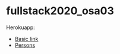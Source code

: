 # fullstack2020_osa03

Herokuapp:
* [Basic link](https://puhelinluettelo-fullstack-test.herokuapp.com/)
* [Persons](https://puhelinluettelo-fullstack-test.herokuapp.com/api/persons)
